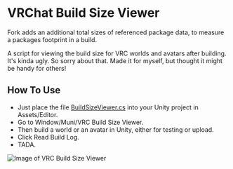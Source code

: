 # VRChat Build Size Viewer
 Fork adds an additional total sizes of referenced package data, to measure a packages footprint in a build.  
   
 A script for viewing the build size for VRC worlds and avatars after building.
 It's kinda ugly. So sorry about that. Made it for myself, but thought it might be handy for others!

## How To Use
- Just place the file [BuildSizeViewer.cs](https://github.com/MunifiSense/VRChat-Build-Size-Viewer/releases/download/1.2/BuildSizeViewer.cs) into your Unity project in Assets/Editor.  
- Go to Window/Muni/VRC Build Size Viewer.  
- Then build a world or an avatar in Unity, either for testing or upload.  
- Click Read Build Log.  
- TADA.
 
![Image of VRC Build Size Viewer](https://i.imgur.com/ImG0Ak9.png)
